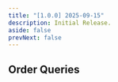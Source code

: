 ```yaml
---
title: "[1.0.0] 2025-09-15"
description: Initial Release.
aside: false
prevNext: false
---
```


## Order Queries

